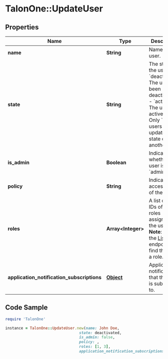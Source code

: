 # TalonOne::UpdateUser

## Properties

Name | Type | Description | Notes
------------ | ------------- | ------------- | -------------
**name** | **String** | Name of the user. | [optional] 
**state** | **String** | The state of the user.   - &#x60;deactivated&#x60;: The user has been deactivated.   - &#x60;active&#x60;: The user is active.  **Note**: Only &#x60;admin&#x60; users can update the state of another user.  | [optional] 
**is_admin** | **Boolean** | Indicates whether the user is an &#x60;admin&#x60;. | [optional] 
**policy** | **String** | Indicates the access level of the user. | [optional] 
**roles** | **Array&lt;Integer&gt;** | A list of the IDs of the roles assigned to the user.  **Note**: Use the [List roles](https://docs.talon.one/management-api#tag/Roles/operation/getAllRoles) endpoint to find the ID of a role.  | [optional] 
**application_notification_subscriptions** | [**Object**](.md) | Application notifications that the user is subscribed to. | [optional] 

## Code Sample

```ruby
require 'TalonOne'

instance = TalonOne::UpdateUser.new(name: John Doe,
                                 state: deactivated,
                                 is_admin: false,
                                 policy: ,
                                 roles: [1, 3],
                                 application_notification_subscriptions: null)
```


